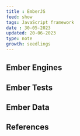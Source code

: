 ```yaml
---
title : EmberJS
feed: show
tags: JavaScript framework
date : 30-05-2023
updated: 20-06-2023
type: note
growth: seedlings
---
```


## Ember Engines

## Ember Tests

## Ember Data


## References
